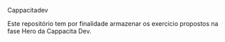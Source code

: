 Cappacitadev


Este repositório tem por finalidade armazenar os exercicio propostos na fase Hero da Cappacita Dev.

